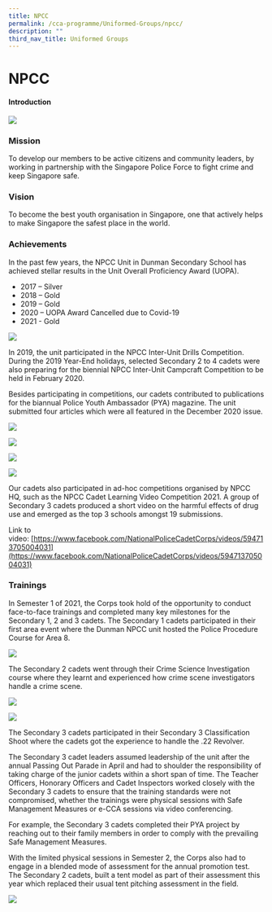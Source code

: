 ```yaml
---
title: NPCC
permalink: /cca-programme/Uniformed-Groups/npcc/
description: ""
third_nav_title: Uniformed Groups
---
```

# NPCC

#### Introduction

![](/images/Student%20Development%20Programme/CCA%20Programme/Uniformed%20Groups/NPCC/NPCC_Members_2021.jpg)

### Mission

To develop our members to be active citizens and community leaders, by working in partnership with the Singapore Police Force to fight crime and keep Singapore safe.

### Vision

To become the best youth organisation in Singapore, one that actively helps to make Singapore the safest place in the world.

### Achievements

In the past few years, the NPCC Unit in Dunman Secondary School has achieved stellar results in the Unit Overall Proficiency Award (UOPA).

*   2017 – Silver
*   2018 – Gold
*   2019 – Gold
*   2020 – UOPA Award Cancelled due to Covid-19
*   2021 - Gold

![](/images/Student%20Development%20Programme/CCA%20Programme/Uniformed%20Groups/NPCC/UOPA_2018.jpeg)

In 2019, the unit participated in the NPCC Inter-Unit Drills Competition. During the 2019 Year-End holidays, selected Secondary 2 to 4 cadets were also preparing for the biennial NPCC Inter-Unit Campcraft Competition to be held in February 2020. 

Besides participating in competitions, our cadets contributed to publications for the biannual Police Youth Ambassador (PYA) magazine. The unit submitted four articles which were all featured in the December 2020 issue.

![](/images/Student%20Development%20Programme/CCA%20Programme/Uniformed%20Groups/NPCC/PYAMag_2020_1.png)

![](/images/Student%20Development%20Programme/CCA%20Programme/Uniformed%20Groups/NPCC/PYAMag_2020_3.png)

![](/images/Student%20Development%20Programme/CCA%20Programme/Uniformed%20Groups/NPCC/PYAMag_2020_5.png)

![](/images/Student%20Development%20Programme/CCA%20Programme/Uniformed%20Groups/NPCC/PYAMag_2020_6.png)

Our cadets also participated in ad-hoc competitions organised by NPCC HQ, such as the NPCC Cadet Learning Video Competition 2021. A group of Secondary 3 cadets produced a short video on the harmful effects of drug use and emerged as the top 3 schools amongst 19 submissions.

Link to video: [https://www.facebook.com/NationalPoliceCadetCorps/videos/594713705004031](https://www.facebook.com/NationalPoliceCadetCorps/videos/594713705004031)  

### Trainings
  
In Semester 1 of 2021, the Corps took hold of the opportunity to conduct face-to-face trainings and completed many key milestones for the Secondary 1, 2 and 3 cadets. The Secondary 1 cadets participated in their first area event where the Dunman NPCC unit hosted the Police Procedure Course for Area 8.

![](/images/Student%20Development%20Programme/CCA%20Programme/Uniformed%20Groups/NPCC/PP_2021_updated.png)

The Secondary 2 cadets went through their Crime Science Investigation course where they learnt and experienced how crime scene investigators handle a crime scene.

![](/images/Student%20Development%20Programme/CCA%20Programme/Uniformed%20Groups/NPCC/CSI_2021_1.jpg)

![](/images/Student%20Development%20Programme/CCA%20Programme/Uniformed%20Groups/NPCC/CS1_2021_2.jpg)

The Secondary 3 cadets participated in their Secondary 3 Classification Shoot where the cadets got the experience to handle the .22 Revolver. 

The Secondary 3 cadet leaders assumed leadership of the unit after the annual Passing Out Parade in April and had to shoulder the responsibility of taking charge of the junior cadets within a short span of time. The Teacher Officers, Honorary Officers and Cadet Inspectors worked closely with the Secondary 3 cadets to ensure that the training standards were not compromised, whether the trainings were physical sessions with Safe Management Measures or e-CCA sessions via video conferencing. 

For example, the Secondary 3 cadets completed their PYA project by reaching out to their family members in order to comply with the prevailing Safe Management Measures. 

With the limited physical sessions in Semester 2, the Corps also had to engage in a blended mode of assessment for the annual promotion test. The Secondary 2 cadets, built a tent model as part of their assessment this year which replaced their usual tent pitching assessment in the field.

![](/images/Student%20Development%20Programme/CCA%20Programme/Uniformed%20Groups/NPCC/Campcraft_Sec2.jpg)
